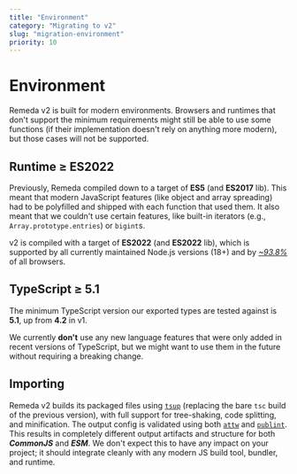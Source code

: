 ```yaml
---
title: "Environment"
category: "Migrating to v2"
slug: "migration-environment"
priority: 10
---
```


# Environment

Remeda v2 is built for modern environments. Browsers and runtimes that don't
support the minimum requirements might still be able to use some functions (if
their implementation doesn't rely on anything more modern), but those cases will
not be supported.

## Runtime ≥ ES2022

Previously, Remeda compiled down to a target of **ES5** (and **ES2017** lib).
This meant that modern JavaScript features (like object and array spreading) had
to be polyfilled and shipped with each function that used them. It also meant
that we couldn't use certain features, like built-in iterators (e.g.,
`Array.prototype.entries`) or `bigint`s.

v2 is compiled with a target of **ES2022** (and **ES2022** lib), which is
supported by all currently maintained Node.js versions (18+) and by [_~93.8%_](https://caniuse.com/mdn-javascript_builtins_array_at,mdn-javascript_builtins_object_hasown)
of all browsers.

## TypeScript ≥ 5.1

The minimum TypeScript version our exported types are tested against is **5.1**,
up from **4.2** in v1.

We currently **don't** use any new language features that were only added in
recent versions of TypeScript, but we might want to use them in the future
without requiring a breaking change.

## Importing

Remeda v2 builds its packaged files using [`tsup`](https://tsup.egoist.dev/)
(replacing the bare `tsc` build of the previous version), with full support for
tree-shaking, code splitting, and minification. The output config is validated
using both [`attw`](https://arethetypeswrong.github.io/) and [`publint`](https://publint.dev/).
This results in completely different output artifacts and structure for both
**_CommonJS_** and **_ESM_**. We don't expect this to have any impact on your
project; it should integrate cleanly with any modern JS build tool, bundler, and
runtime.
